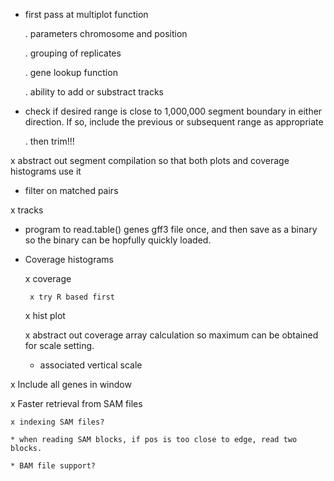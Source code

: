 
* first pass at multiplot function

     . parameters chromosome and position

     . grouping of replicates

     . gene lookup function
  
     . ability to add or substract tracks

* check if desired range is close to 1,000,000 segment boundary in either 
  direction.  If so, include the previous or subsequent range as appropriate

     . then trim!!!

x abstract out segment compilation so that both plots and coverage histograms use it

* filter on matched pairs

x tracks

* program to read.table() genes gff3 file once, and then save as a binary
  so the binary can be hopfully quickly loaded.

* Coverage histograms

    x coverage
    
       x try R based first
        
    x hist plot

    x abstract out coverage array  calculation so maximum can be obtained for
      scale setting.

    * associated vertical scale

x Include all genes in window

x Faster retrieval from SAM files

    x indexing SAM files?

    * when reading SAM blocks, if pos is too close to edge, read two blocks.

    * BAM file support?

